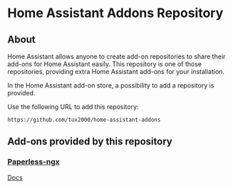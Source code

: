 # Home Assistant Addons Repository

## About

Home Assistant allows anyone to create add-on repositories to share their add-ons for Home Assistant easily. This repository is one of those repositories, providing extra Home Assistant add-ons for your installation.

In the Home Assistant add-on store, a possibility to add a repository is provided.

Use the following URL to add this repository:

```
https://github.com/tux2000/home-assistant-addons
```

## Add-ons provided by this repository

### [Paperless-ngx](paperless-ngx)

[Docs](paperless-ngx/DOCS.md)
